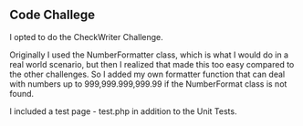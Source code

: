 <h2>Code Challege</h2>

I opted to do the CheckWriter Challenge.

Originally I used the NumberFormatter class, which is what I would do in a real world scenario, but then I realized that made this too easy compared to the other challenges.    So I added my own formatter function that can deal with numbers up to 999,999.999,999.99 if the NumberFormat class is not found.

I included a test page - test.php in addition to the Unit Tests.

